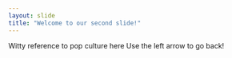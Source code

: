 ```yaml
---
layout: slide
title: "Welcome to our second slide!"
---
```

Witty reference to pop culture here
Use the left arrow to go back!
